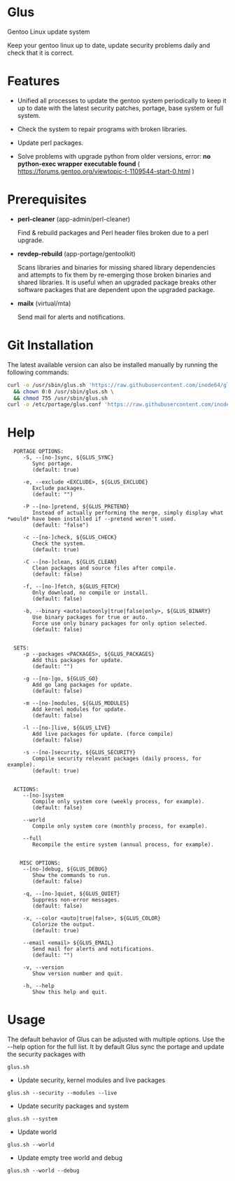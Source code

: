 # Glus
Gentoo Linux update system

 Keep your gentoo linux up to date, update security problems daily and check that it is correct.


# Features

* Unified all processes to update the gentoo system periodically to keep it up to date with the latest security patches, portage, base system or full system.
  
* Check the system to repair programs with broken libraries.

* Update perl packages.

* Solve problems with upgrade python from older versions, error: **no python-exec wrapper executable found** ( https://forums.gentoo.org/viewtopic-t-1109544-start-0.html )


# Prerequisites

* **perl-cleaner** (app-admin/perl-cleaner)
  
  Find & rebuild packages and Perl header files broken due to a perl upgrade.

  
* **revdep-rebuild** (app-portage/gentoolkit)
  
  Scans libraries and binaries for missing shared library dependencies and attempts to fix 
  them by re-emerging those broken binaries and shared libraries. 
  It is useful when an upgraded package breaks other software packages that are dependent
  upon the upgraded package.
  

* **mailx** (virtual/mta)
  
  Send mail for alerts and notifications.

# Git Installation

The latest available version can also be installed manually by running the following commands:

```sh
curl -o /usr/sbin/glus.sh 'https://raw.githubusercontent.com/inode64/glus/main/glus.sh' \
  && chown 0:0 /usr/sbin/glus.sh \
  && chmod 755 /usr/sbin/glus.sh
curl -o /etc/portage/glus.conf 'https://raw.githubusercontent.com/inode64/glus/main/glus.conf'
```

# Help

```
  PORTAGE OPTIONS:
     -S, --[no-]sync, ${GLUS_SYNC}
        Sync portage.
        (default: true)

     -e, --exclude <EXCLUDE>, ${GLUS_EXCLUDE}
        Exclude packages.
        (default: "")

     -P --[no-]pretend, ${GLUS_PRETEND}
        Instead of actually performing the merge, simply display what *would* have been installed if --pretend weren't used.
        (default: "false")

     -c --[no-]check, ${GLUS_CHECK}
        Check the system.
        (default: true)

     -C --[no-]clean, ${GLUS_CLEAN}
        Clean packages and source files after compile.
        (default: false)

     -f, --[no-]fetch, ${GLUS_FETCH}
        Only download, no compile or install.
        (default: false)

     -b, --binary <auto|autoonly|true|false|only>, ${GLUS_BINARY}
        Use binary packages for true or auto.
        Force use only binary packages for only option selected.
        (default: false)


  SETS:
     -p --packages <PACKAGES>, ${GLUS_PACKAGES}
        Add this packages for update.
        (default: "")

     -g --[no-]go, ${GLUS_GO}
        Add go lang packages for update.
        (default: false)

     -m --[no-]modules, ${GLUS_MODULES}
        Add kernel modules for update.
        (default: false)

     -l --[no-]live, ${GLUS_LIVE}
        Add live packages for update. (force compile)
        (default: false)

     -s --[no-]security, ${GLUS_SECURITY}
        Compile security relevant packages (daily process, for example).
        (default: true)


  ACTIONS:
     --[no-]system
        Compile only system core (weekly process, for example).
        (default: false)

     --world
        Compile only system core (monthly process, for example).

     --full
        Recompile the entire system (annual process, for example).


    MISC OPTIONS:
     --[no-]debug, ${GLUS_DEBUG}
        Show the commands to run.
        (default: false)

     -q, --[no-]quiet, ${GLUS_QUIET}
        Suppress non-error messages.
        (default: false)

     -x, --color <auto|true|false>, ${GLUS_COLOR}
        Colorize the output.
        (default: true)

     --email <email> ${GLUS_EMAIL}
        Send mail for alerts and notifications.
        (default: "")

     -v, --version
        Show version number and quit.

     -h, --help
        Show this help and quit.
```

# Usage

The default behavior of Glus can be adjusted with multiple options. Use the --help option for the full list.
It by default Glus sync the portage and update the security packages with
```
glus.sh
```

* Update security, kernel modules and live packages

```
glus.sh --security --modules --live
```

* Update security packages and system

```
glus.sh --system
```

* Update world

```
glus.sh --world
```

* Update empty tree world and debug 

```
glus.sh --world --debug
```